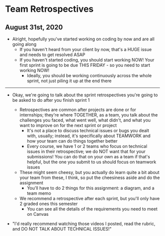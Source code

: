 # Team Retrospectives

## August 31st, 2020

-   Alright, hopefully you've started working on coding by now and are all going along
    -   If you haven't heard from your client by now, that's a HUGE issue and needs to get resolved ASAP
    -   If you haven't started coding, you should start working NOW! Your first sprint is going to be due THIS FRIDAY - so you need to start working NOW!
        -   Ideally, you should be working continuously across the whole sprint, not just piling it up at the end there
--------------------------------------------------------------------------------

-   Okay, we're going to talk about the sprint retrospectives you're going to be asked to do after you finish sprint 1
    -   Retrospectives are common after projects are done or for internships; they're where TOGETHER, as a team, you talk about the challenges you faced, what went well, what didn't, and what you want to improve on for the next sprint or project
        -   It's not a place to discuss technical issues or bugs you dealt with, usually; instead, it's specifically about TEAMWORK and how your team can do things together better
        -   Every course, we have 1 or 2 teams who focus on technical issues in their retrospective; we do NOT want that for your submissions! You can do that on your own as a team if that's helpful, but the one you submit to us should focus on teamwork issues
    -   These might seem cheesy, but you actually do learn quite a bit about your team from these, I think, so put the cheesiness aside and do the assignment
        -   You'll have to do 2 things for this assignment: a diagram, and a team memo
    -   We recommend a retrospective after each sprint, but you'll only have 2 graded ones this semester
        -   You can see all the details of the requirements you need to meet on Canvas

-   "I'd really recommend watching those videos I posted, read the rubric, and DO NOT TALK ABOUT TECHNICAL ISSUES!"
